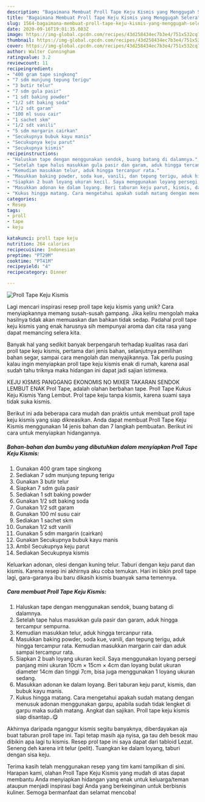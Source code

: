 ```yaml
---
description: "Bagaimana Membuat Proll Tape Keju Kismis yang Menggugah Selera"
title: "Bagaimana Membuat Proll Tape Keju Kismis yang Menggugah Selera"
slug: 1564-bagaimana-membuat-proll-tape-keju-kismis-yang-menggugah-selera
date: 2020-09-16T19:01:35.083Z
image: https://img-global.cpcdn.com/recipes/43d258434ec7b3e4/751x532cq70/proll-tape-keju-kismis-foto-resep-utama.jpg
thumbnail: https://img-global.cpcdn.com/recipes/43d258434ec7b3e4/751x532cq70/proll-tape-keju-kismis-foto-resep-utama.jpg
cover: https://img-global.cpcdn.com/recipes/43d258434ec7b3e4/751x532cq70/proll-tape-keju-kismis-foto-resep-utama.jpg
author: Walter Cunningham
ratingvalue: 3.2
reviewcount: 11
recipeingredient:
- "400 gram tape singkong"
- "7 sdm munjung tepung terigu"
- "3 butir telur"
- "7 sdm gula pasir"
- "1 sdt baking powder"
- "1/2 sdt baking soda"
- "1/2 sdt garam"
- "100 ml susu cair"
- "1 sachet skm"
- "1/2 sdt vanili"
- "5 sdm margarin cairkan"
- "Secukupnya bubuk kayu manis"
- "Secukupnya keju parut"
- "Secukupnya kismis"
recipeinstructions:
- "Haluskan tape dengan menggunakan sendok, buang batang di dalamnya."
- "Setelah tape halus masukkan gula pasir dan garam, aduk hingga tercampur sempurna."
- "Kemudian masukkan telur, aduk hingga tercanpur rata."
- "Masukkan baking powder, soda kue, vanili, dan tepung terigu, aduk hingga tercampur rata. Kemudian masukkan margarin cair dan aduk sampai tercampur rata."
- "Siapkan 2 buah loyang ukuran kecil. Saya menggunakan loyang persegi panjang mini ukuran 10cm × 15cm × 4cm dan loyang bulat ukuran diameter 14cm dan tinggi 7cm, bisa juga menggunakan 1 loyang ukuran sedang."
- "Masukkan adonan ke dalam loyang. Beri taburan keju parut, kismis, dan bubuk kayu manis."
- "Kukus hingga matang. Cara mengetahui apakah sudah matang dengan menusuk adonan menggunakan garpu, apabila sudah tidak lengket di garpu maka sudah matang. Angkat dan sajikan. Proll tape keju kismis siap disantap..😋"
categories:
- Resep
tags:
- proll
- tape
- keju

katakunci: proll tape keju 
nutrition: 264 calories
recipecuisine: Indonesian
preptime: "PT29M"
cooktime: "PT41M"
recipeyield: "4"
recipecategory: Dinner

---
```



![Proll Tape Keju Kismis](https://img-global.cpcdn.com/recipes/43d258434ec7b3e4/751x532cq70/proll-tape-keju-kismis-foto-resep-utama.jpg)

Lagi mencari inspirasi resep proll tape keju kismis yang unik? Cara menyiapkannya memang susah-susah gampang. Jika keliru mengolah maka hasilnya tidak akan memuaskan dan bahkan tidak sedap. Padahal proll tape keju kismis yang enak harusnya sih mempunyai aroma dan cita rasa yang dapat memancing selera kita.

Banyak hal yang sedikit banyak berpengaruh terhadap kualitas rasa dari proll tape keju kismis, pertama dari jenis bahan, selanjutnya pemilihan bahan segar, sampai cara mengolah dan menyajikannya. Tak perlu pusing kalau ingin menyiapkan proll tape keju kismis enak di rumah, karena asal sudah tahu triknya maka hidangan ini dapat jadi sajian istimewa.

KEJU KISMIS PANGGANG EKONOMIS NO MIXER TAKARAN SENDOK LEMBUT ENAK Prol Tape, adalah olahan berbahan tape. Proll Tape Kukus Keju Kismis Yang Lembut. Prol tape keju tanpa kismis, karena suami saya tidak suka kismis.


Berikut ini ada beberapa cara mudah dan praktis untuk membuat proll tape keju kismis yang siap dikreasikan. Anda dapat membuat Proll Tape Keju Kismis menggunakan 14 jenis bahan dan 7 langkah pembuatan. Berikut ini cara untuk menyiapkan hidangannya.

<!--inarticleads1-->

##### Bahan-bahan dan bumbu yang dibutuhkan dalam menyiapkan Proll Tape Keju Kismis:

1. Gunakan 400 gram tape singkong
1. Sediakan 7 sdm munjung tepung terigu
1. Gunakan 3 butir telur
1. Siapkan 7 sdm gula pasir
1. Sediakan 1 sdt baking powder
1. Gunakan 1/2 sdt baking soda
1. Gunakan 1/2 sdt garam
1. Gunakan 100 ml susu cair
1. Sediakan 1 sachet skm
1. Gunakan 1/2 sdt vanili
1. Gunakan 5 sdm margarin (cairkan)
1. Gunakan Secukupnya bubuk kayu manis
1. Ambil Secukupnya keju parut
1. Sediakan Secukupnya kismis


Keluarkan adonan, olesi dengan kuning telur. Taburi dengan keju parut dan kismis. Karena resep ini akhirnya aku coba temukan. Hari ini bikin proll tape lagi, gara-garanya ibu baru dikasih kismis buanyak sama temennya. 

<!--inarticleads2-->

##### Cara membuat Proll Tape Keju Kismis:

1. Haluskan tape dengan menggunakan sendok, buang batang di dalamnya.
1. Setelah tape halus masukkan gula pasir dan garam, aduk hingga tercampur sempurna.
1. Kemudian masukkan telur, aduk hingga tercanpur rata.
1. Masukkan baking powder, soda kue, vanili, dan tepung terigu, aduk hingga tercampur rata. Kemudian masukkan margarin cair dan aduk sampai tercampur rata.
1. Siapkan 2 buah loyang ukuran kecil. Saya menggunakan loyang persegi panjang mini ukuran 10cm × 15cm × 4cm dan loyang bulat ukuran diameter 14cm dan tinggi 7cm, bisa juga menggunakan 1 loyang ukuran sedang.
1. Masukkan adonan ke dalam loyang. Beri taburan keju parut, kismis, dan bubuk kayu manis.
1. Kukus hingga matang. Cara mengetahui apakah sudah matang dengan menusuk adonan menggunakan garpu, apabila sudah tidak lengket di garpu maka sudah matang. Angkat dan sajikan. Proll tape keju kismis siap disantap..😋


Akhirnya daripada nganggur kismis segitu banyaknya, diberdayakan aja buat taburan proll tape ini. Tapi tetap masih aja nyisa, ga tau deh besok mau dibikin apa lagi tu kismis. Resep prol tape ini saya dapat dari tabloid Lezat. Seneng deh karena irit telur (pelit). Tuangkan ke dalam loyang, taburi dengan sisa keju. 

Terima kasih telah menggunakan resep yang tim kami tampilkan di sini. Harapan kami, olahan Proll Tape Keju Kismis yang mudah di atas dapat membantu Anda menyiapkan hidangan yang enak untuk keluarga/teman ataupun menjadi inspirasi bagi Anda yang berkeinginan untuk berbisnis kuliner. Semoga bermanfaat dan selamat mencoba!
